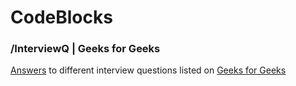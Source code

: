 # CodeBlocks

### /InterviewQ | Geeks for Geeks
[Answers](https://github.com/kasha01/CodeBlocks/tree/master/InterviewQ) to different interview questions listed on [Geeks for Geeks](https://www.geeksforgeeks.org/company-interview-corner/)
